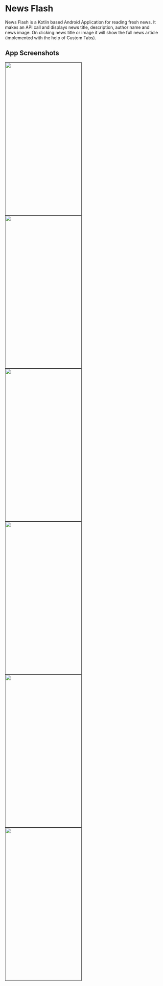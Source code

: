 # News Flash
News Flash is a Kotlin based Android Application for reading fresh news. It makes an API call and displays news title, description, author name and news image. On clicking news title or image it will show the full news article (implemented with the help of Custom Tabs). 
## App Screenshots
<a href="">
  <img src= "https://user-images.githubusercontent.com/43547408/111210149-e70e8380-85f2-11eb-9fb1-1aead9ace19e.png"
       align="left"
       height="500"
       width="250">
  </a>
  
   <a href="">
  <img src= "https://user-images.githubusercontent.com/43547408/134065654-42826262-5414-4bee-a2b3-1fbf3ee8e2cd.png"
       align="left"
       height="500"
       width="250">
  </a>
  
   <a href="">
  <img src= "https://user-images.githubusercontent.com/43547408/134065667-b7a8be89-ec09-4486-94b0-1893dff43683.png"
       align="left"
       height="500"
       width="250">
  </a>
  
  <a href="">
  <img src= "https://user-images.githubusercontent.com/43547408/134065645-5591d222-7d4d-4b24-a252-f7c80ea05037.png"
       align="left"
       height="500"
       width="250">
  </a>
  
  <a href="">
  <img src= "https://user-images.githubusercontent.com/43547408/134065310-fbabd05a-d0d6-4009-a170-bfc1cc831178.png"
       align="left"
       height="500"
       width="250">
  </a>
  
  <a href="">
  <img src= "https://user-images.githubusercontent.com/43547408/111210749-a06d5900-85f3-11eb-9656-cd27541a015a.png"
       align="left"
       height="500"
       width="250">
  </a>
